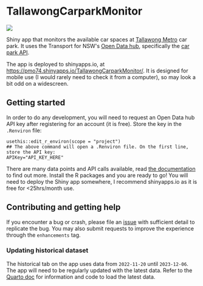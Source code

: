 # TallawongCarparkMonitor
![](https://img.shields.io/badge/version-1.0.0-yellow)

Shiny app that monitors the available car spaces at [Tallawong Metro](https://transportnsw.info/routes/details/sydney-metro/m/0300M) car park. It uses the Transport for NSW's [Open Data hub](https://opendata.transport.nsw.gov.au/), specifically the [car park API](https://opendata.transport.nsw.gov.au/dataset/car-park-api).

The app is deployed to shinyapps.io, at https://pmo74.shinyapps.io/TallawongCarparkMonitor/. It is designed for mobile use (I would rarely need to check it from a computer), so may look a bit odd on a widescreen.

## Getting started
In order to do any development, you will need to request an Open Data hub API key after registering for an account (it is free). Store the key in the `.Renviron` file:

```
usethis::edit_r_environ(scope = "project")
## The above command will open a .Renviron file. On the first line, store the API key:
APIKey="API_KEY_HERE"
```

There are many data points and API calls available, read [the documentation](https://opendata.transport.nsw.gov.au/dataset/car-park-api) to find out more. Install the R packages and you are ready to go! You will need to deploy the Shiny app somewhere, I recommend shinyapps.io as it is free for <25hrs/month use.

## Contributing and getting help
If you encounter a bug or crash, please file an [issue](https://github.com/PeterM74/TallawongCarparkMonitor/issues) with sufficient detail to replicate the bug. You may also submit requests to improve the experience through the `enhancements` tag.

### Updating historical dataset
The historical tab on the app uses data from `2022-11-20` until `2023-12-06`. The app will need to be regularly updated with the latest data. Refer to the [Quarto doc](HistoricalData/HistoricalTallawongData.qmd) for information and code to load the latest data.